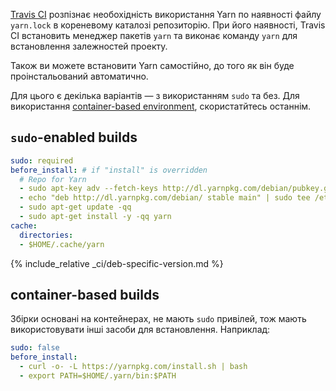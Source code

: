 [Travis CI](https://travis-ci.org/) розпізнає необохідність використання Yarn по наявності файлу `yarn.lock` в кореневому каталозі репозиторію. При його наявності, Travis CI встановить менеджер пакетів `yarn` та виконає команду `yarn` для встановлення залежностей проекту.

Також ви можете встановити Yarn самостійно, до того як він буде проінстальований автоматично.

Для цього є декілька варіантів — з використанням `sudo` та без. Для використання [container-based environment](https://docs.travis-ci.com/user/ci-environment/#Virtualization-environments), скористатйтесь останнім.

## `sudo`-enabled builds

```yml
sudo: required
before_install: # if "install" is overridden
  # Repo for Yarn
  - sudo apt-key adv --fetch-keys http://dl.yarnpkg.com/debian/pubkey.gpg
  - echo "deb http://dl.yarnpkg.com/debian/ stable main" | sudo tee /etc/apt/sources.list.d/yarn.list
  - sudo apt-get update -qq
  - sudo apt-get install -y -qq yarn
cache:
  directories:
  - $HOME/.cache/yarn
```

{% include_relative _ci/deb-specific-version.md %}

## container-based builds

Збірки основані на контейнерах, не мають `sudo` привілей, тож мають використовувати інші засоби для встановлення. Наприклад:

```yaml
sudo: false
before_install:
  - curl -o- -L https://yarnpkg.com/install.sh | bash
  - export PATH=$HOME/.yarn/bin:$PATH
```
